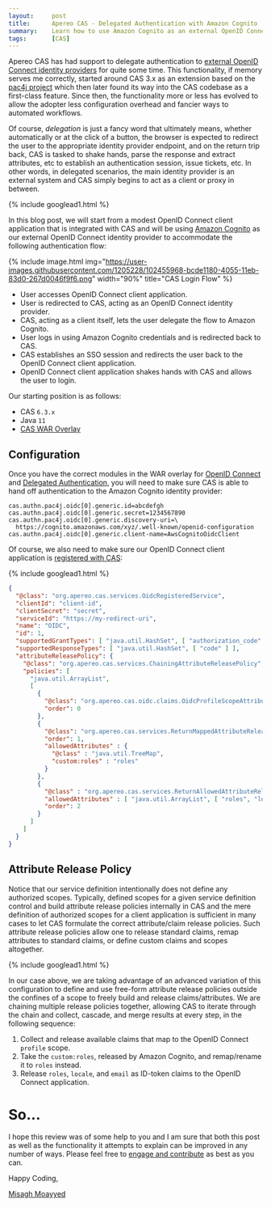 ```yaml
---
layout:     post
title:      Apereo CAS - Delegated Authentication with Amazon Cognito
summary:    Learn how to use Amazon Cognito as an external OpenID Connect identity provider and connect it to CAS for a delegated authentication scenario.
tags:       [CAS]
---
```


Apereo CAS has had support to delegate authentication to [external OpenID Connect identity providers](https://apereo.github.io/cas/6.3.x/integration/Delegate-Authentication.html) for quite some time. This functionality, if memory serves me correctly, started around CAS 3.x as an extension based on the [pac4j project](https://github.com/pac4j/pac4j) which then later found its way into the CAS codebase as a first-class feature. Since then, the functionality more or less has evolved to allow the adopter less configuration overhead and fancier ways to automated workflows.

Of course, *delegation* is just a fancy word that ultimately means, whether automatically or at the click of a button, the browser is expected to redirect the user to the appropriate identity provider endpoint, and on the return trip back, CAS is tasked to shake hands, parse the response and extract attributes, etc to establish an authentication session, issue tickets, etc. In other words, in delegated scenarios, the main identity provider is an external system and CAS simply begins to act as a client or proxy in between.

{% include googlead1.html  %}

In this blog post, we will start from a modest OpenID Connect client application that is integrated with CAS and will be using [Amazon Cognito](https://aws.amazon.com/cognito/) as our external OpenID Connect identity provider to accommodate the following authentication flow:

{% include image.html img="https://user-images.githubusercontent.com/1205228/102455968-bcde1180-4055-11eb-83d0-267d0046f9f6.png" width="90%" title="CAS Login Flow" %}

- User accesses OpenID Connect client application.
- User is redirected to CAS, acting as an OpenID Connect identity provider.
- CAS, acting as a client itself, lets the user delegate the flow to Amazon Cognito.
- User logs in using Amazon Cognito credentials and is redirected back to CAS.
- CAS establishes an SSO session and redirects the user back to the OpenID Connect client application.
- OpenID Connect client application shakes hands with CAS and allows the user to login.

Our starting position is as follows:

- CAS `6.3.x`
- Java `11`
- [CAS WAR Overlay](https://github.com/apereo/cas-overlay-template)

## Configuration

Once you have the correct modules in the WAR overlay for [OpenID Connect](https://apereo.github.io/cas/6.3.x/installation/OIDC-Authentication.html) and [Delegated Authentication](https://apereo.github.io/cas/6.3.x/integration/Delegate-Authentication.html), you will need to make sure CAS is able to hand off authentication to the Amazon Cognito identity provider:

```
cas.authn.pac4j.oidc[0].generic.id=abcdefgh
cas.authn.pac4j.oidc[0].generic.secret=1234567890
cas.authn.pac4j.oidc[0].generic.discovery-uri=\
  https://cognito.amazonaws.com/xyz/.well-known/openid-configuration
cas.authn.pac4j.oidc[0].generic.client-name=AwsCognitoOidcClient
```

Of course, we also need to make sure our OpenID Connect client application is [registered with CAS](https://apereo.github.io/cas/6.3.x/services/JSON-Service-Management.html):

{% include googlead1.html  %}

```json
{
  "@class": "org.apereo.cas.services.OidcRegisteredService",
  "clientId": "client-id",
  "clientSecret": "secret",
  "serviceId": "https://my-redirect-uri",
  "name": "OIDC",
  "id": 1,
  "supportedGrantTypes": [ "java.util.HashSet", [ "authorization_code" ] ],
  "supportedResponseTypes": [ "java.util.HashSet", [ "code" ] ],
  "attributeReleasePolicy": {
    "@class": "org.apereo.cas.services.ChainingAttributeReleasePolicy",
    "policies": [
      "java.util.ArrayList",
      [
        {
          "@class": "org.apereo.cas.oidc.claims.OidcProfileScopeAttributeReleasePolicy",
          "order": 0
        },
        {
          "@class": "org.apereo.cas.services.ReturnMappedAttributeReleasePolicy",
          "order": 1,
          "allowedAttributes" : {
            "@class" : "java.util.TreeMap",
            "custom:roles" : "roles"
          }
        },
        {
          "@class" : "org.apereo.cas.services.ReturnAllowedAttributeReleasePolicy",
          "allowedAttributes" : [ "java.util.ArrayList", [ "roles", "locale", "email" ] ],
          "order": 2
        }
      ]
    ]
  }
}
```

## Attribute Release Policy

Notice that our service definition intentionally does not define any authorized scopes. Typically, defined scopes for a given service definition control and build attribute release policies internally in CAS and the mere definition of authorized scopes for a client application is sufficient in many cases to let CAS formulate the correct attribute/claim release policies. Such attribute release policies allow one to release standard claims, remap attributes to standard claims, or define custom claims and scopes altogether.

{% include googlead1.html  %}

In our case above, we are taking advantage of an advanced variation of this configuration to define and use free-form attribute release policies outside the confines of a scope to freely build and release claims/attributes. We are chaining multiple release policies together, allowing CAS to iterate through the chain and collect, cascade, and merge results at every step, in the following sequence:

1. Collect and release available claims that map to the OpenID Connect `profile` scope.
2. Take the `custom:roles`, released by Amazon Cognito, and remap/rename it to `roles` instead.
3. Release `roles`, `locale`, and `email` as ID-token claims to the OpenID Connect application.

# So...

I hope this review was of some help to you and I am sure that both this post as well as the functionality it attempts to explain can be improved in any number of ways. Please feel free to [engage and contribute][contribguide] as best as you can.

Happy Coding,

[Misagh Moayyed](https://fawnoos.com)

[contribguide]: https://apereo.github.io/cas/developer/Contributor-Guidelines.html